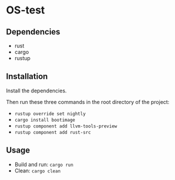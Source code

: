 # OS-test

## Dependencies
- rust
- cargo
- rustup

## Installation
Install the dependencies.

Then run these three commands in the root directory of the project:
- `rustup override set nightly`
- `cargo install bootimage`
- `rustup component add llvm-tools-preview`
- `rustup component add rust-src`

## Usage
- Build and run: `cargo run`
- Clean: `cargo clean`

